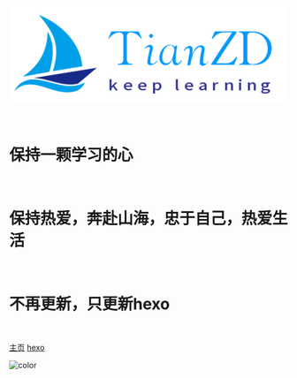 ![](图标/TianZD.png)

<br>

# 保持一颗学习的心

<br>

# 保持热爱，奔赴山海，忠于自己，热爱生活

<br>

# 不再更新，只更新hexo

<br>

[主页](README.md)    [hexo](http://tianzd.cn)



<!-- 背景色 -->
![color](./)
